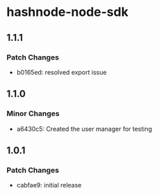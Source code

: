 # hashnode-node-sdk

## 1.1.1

### Patch Changes

- b0165ed: resolved export issue

## 1.1.0

### Minor Changes

- a6430c5: Created the user manager for testing

## 1.0.1

### Patch Changes

- cabfae9: initial release

